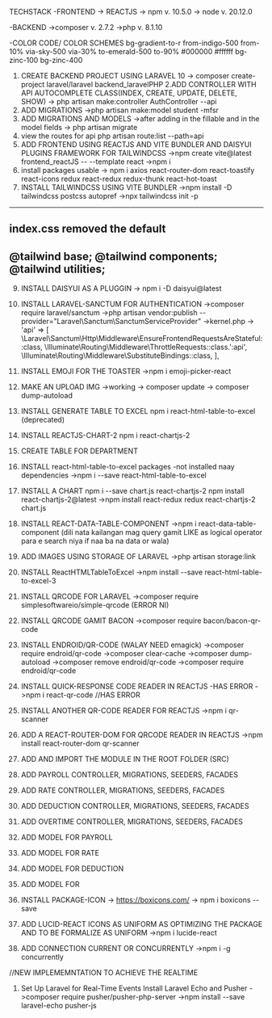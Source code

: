 TECHSTACK
-FRONTEND
-> REACTJS
-> npm v. 10.5.0
-> node v. 20.12.0

-BACKEND 
->composer v. 2.7.2
->php v. 8.1.10

-COLOR CODE/ COLOR SCHEMES
bg-gradient-to-r from-indigo-500 from-10% via-sky-500 via-30% to-emerald-500 to-90%
#000000
#ffffff
bg-zinc-100 
bg-zinc-400

1. CREATE BACKEND PROJECT USING LARAVEL 10
-> composer create-project laravel/laravel backend_laravelPHP
2.ADD CONTROLLER WITH API AUTOCOMPLETE CLASS(INDEX, CREATE, UPDATE, DELETE, SHOW)
-> php artisan make:controller AuthController --api
3. ADD MIGRATIONS
->php artisan make:model student -mfsr
4. ADD MIGRATIONS AND MODELS 
->after adding in the fillable and in the model fields 
-> php artisan migrate 
5. view the routes for api 
php artisan route:list --path=api
6. ADD FRONTEND USING REACTJS AND VITE BUNDLER AND DAISYUI PLUGINS FRAMEWORK FOR TAILWINDCSS
->npm create vite@latest frontend_reactJS -- --template react
->npm i
7. install packages usable 
-> npm i axios react-router-dom react-toastify react-icons redux react-redux redux-thunk react-hot-toast
8. INSTALL TAILWINDCSS USING VITE BUNDLER
->npm install -D tailwindcss postcss autopref
->npx tailwindcss init -p
--------------------------------------
index.css removed the default
--------------------------------------
@tailwind base;
@tailwind components;
@tailwind utilities;
--------------------------------------
9. INSTALL DAISYUI AS A PLUGGIN
-> npm i -D daisyui@latest
10. INSTALL LARAVEL-SANCTUM FOR AUTHENTICATION
->composer require laravel/sanctum
->php artisan vendor:publish --provider="Laravel\Sanctum\SanctumServiceProvider"
->kernel.php 
->       'api' => [
            \Laravel\Sanctum\Http\Middleware\EnsureFrontendRequestsAreStateful::class,
            \Illuminate\Routing\Middleware\ThrottleRequests::class.':api',
            \Illuminate\Routing\Middleware\SubstituteBindings::class,
        ],

10. INSTALL EMOJI FOR THE TOASTER 
->npm i emoji-picker-react
11. MAKE AN UPLOAD IMG
 ->working 
 -> composer update
 -> composer dump-autoload

12. INSTALL GENERATE TABLE TO EXCEL 
npm i react-html-table-to-excel (deprecated)

13. INSTALL REACTJS-CHART-2
npm i react-chartjs-2

14. CREATE TABLE FOR DEPARTMENT

15. INSTALL react-html-table-to-excel packages -not installed naay dependencies
->npm i --save react-html-table-to-excel

16. INSTALL A CHART
npm i --save chart.js react-chartjs-2
npm install react-chartjs-2@latest
->npm install react-redux redux react-chartjs-2 chart.js

17. INSTALL REACT-DATA-TABLE-COMPONENT 
->npm i react-data-table-component (dili nata kailangan mag query gamit LIKE as logical operator para e search niya if naa ba na data or wala)

18. ADD IMAGES USING STORAGE OF LARAVEL
->php artisan storage:link
19. INSTALL ReactHTMLTableToExcel 
->npm install --save react-html-table-to-excel-3

20. INSTALL QRCODE FOR LARAVEL 
->composer require simplesoftwareio/simple-qrcode (ERROR NI)
21. INSTALL QRCODE GAMIT BACON
->composer require bacon/bacon-qr-code

22. INSTALL ENDROID/QR-CODE (WALAY NEED emagick)
->composer require endroid/qr-code
->composer clear-cache
->composer dump-autoload
->composer remove endroid/qr-code
->composer require endroid/qr-code

23. INSTALL QUICK-RESPONSE CODE READER IN REACTJS -HAS ERROR
->npm i react-qr-code //HAS ERROR
24. INSTALL ANOTHER QR-CODE READER FOR REACTJS
->npm i qr-scanner 
25. ADD A REACT-ROUTER-DOM FOR QRCODE READER IN REACTJS 
->npm install react-router-dom qr-scanner
26. ADD AND IMPORT THE MODULE IN THE ROOT FOLDER (SRC)
27. ADD PAYROLL CONTROLLER, MIGRATIONS, SEEDERS, FACADES 
28. ADD RATE CONTROLLER, MIGRATIONS, SEEDERS, FACADES
29. ADD DEDUCTION CONTROLLER, MIGRATIONS, SEEDERS, FACADES
30. ADD OVERTIME CONTROLLER, MIGRATIONS, SEEDERS, FACADES   
31. ADD MODEL FOR PAYROLL
32. ADD MODEL FOR RATE 
33. ADD MODEL FOR DEDUCTION 
34. ADD MODEL FOR 
35. INSTALL PACKAGE-ICON
    -> https://boxicons.com/
    -> npm i boxicons --save
36. ADD LUCID-REACT ICONS AS UNIFORM AS OPTIMIZING THE PACKAGE AND TO BE FORMALIZE AS UNIFORM 
    ->npm i lucide-react
37. ADD CONNECTION CURRENT OR CONCURRENTLY 
    ->npm i -g concurrently








//NEW IMPLEMEMNTATION TO ACHIEVE THE REALTIME 
1. Set Up Laravel for Real-Time Events
Install Laravel Echo and Pusher
->composer require pusher/pusher-php-server
->npm install --save laravel-echo pusher-js
























